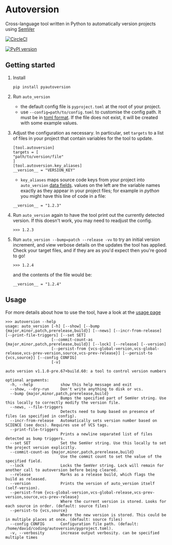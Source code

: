 # Autoversion
Cross-language tool written in Python to automatically version projects using [SemVer](https://semver.org/)

[![CircleCI](https://circleci.com/gh/ARMmbed/autoversion.svg?style=svg&circle-token=dd9ec017be37f9b5f0a5b9a785c55c53fcd578c7)](https://circleci.com/gh/ARMmbed/autoversion)

[![PyPI version](https://badge.fury.io/py/pyautoversion.svg)](https://badge.fury.io/py/pyautoversion)



## Getting started
1. Install
    ```
    pip install pyautoversion
    ```
2. Run `auto_version`
    - the default config file is `pyproject.toml` at the root of your project.
    - use `--config=path/to/config.toml` to customise the config path.
     It must be in [toml format](https://github.com/toml-lang/toml).
      If the file does not exist, it will be created with some example values.
3. Adjust the configuration as necessary. In particular, set `targets` to a list of
files in your project that contain variables for the tool to update.
    ```
    [tool.autoversion]
    targets = [
    "path/to/version/file"
    ]
    [tool.autoversion.key_aliases]
    __version__ = "VERSION_KEY"
    ```
    - `key_aliases` maps source code keys from your project into `auto_version`
    [data fields](./USAGE.md).
values on the left are the variable names exactly as they appear in your project files;
for example in _python_ you might have this line of code in a file:
    ```
    __version__ = "1.2.3"
    ```
4. Run `auto_version` again to have the tool print out
the currently detected version. If this doesn't work, you may need to readjust the config.
    ```
    >>> 1.2.3
    ```

5. Run `auto_version --bump=patch --release -vv` to try an initial
version increment, and view verbose details on the updates the tool has applied.
Check your target files, and if they are as you'd expect then you're good to go!
    ```
    >>> 1.2.4
    ```
    and the contents of the file would be:
    ```
    __version__ = "1.2.4"
    ```

## Usage
For more details about how to use the tool, have a look at the [usage page](./USAGE.md)

```
>>> autoversion --help
usage: auto_version [-h] [--show] [--bump {major,minor,patch,prerelease,build}] [--news] [--incr-from-release] [--print-file-triggers] [--set SET]
                    [--commit-count-as {major,minor,patch,prerelease,build}] [--lock] [--release] [--version]
                    [--persist-from {vcs-global-version,vcs-global-release,vcs-prev-version,source,vcs-prev-release}] [--persist-to {vcs,source}] [--config CONFIG]
                    [-v]

auto version v1.1.0-pre.67+build.60: a tool to control version numbers

optional arguments:
  -h, --help            show this help message and exit
  --show, --dry-run     Don't write anything to disk or vcs.
  --bump {major,minor,patch,prerelease,build}
                        Bumps the specified part of SemVer string. Use this locally to correctly modify the version file.
  --news, --file-triggers
                        Detects need to bump based on presence of files (as specified in config).
  --incr-from-release   Automatically sets version number based on SCIENCE (see docs). Requires use of VCS tags.
  --print-file-triggers
                        Prints a newline separated list of files detected as bump triggers.
  --set SET             Set the SemVer string. Use this locally to set the project version explicitly.
  --commit-count-as {major,minor,patch,prerelease,build}
                        Use the commit count to set the value of the specified field.
  --lock                Locks the SemVer string. Lock will remain for another call to autoversion before being cleared.
  --release             Marks as a release build, which flags the build as released.
  --version             Prints the version of auto_version itself (self-version).
  --persist-from {vcs-global-version,vcs-global-release,vcs-prev-version,source,vcs-prev-release}
                        Where the current version is stored. Looks for each source in order. (default: source files)
  --persist-to {vcs,source}
                        Where the new version is stored. This could be in multiple places at once. (default: source files)
  --config CONFIG       Configuration file path. (default: /home/david/coding/autoversion/pyproject.toml).
  -v, --verbosity       increase output verbosity. can be specified multiple times
```
